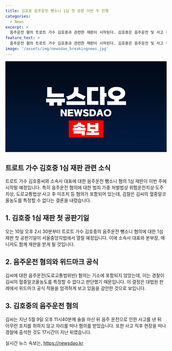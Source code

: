 ```yaml
---
title: 김호중 음주운전 뺑소니 1심 첫 공판 이번 주 진행
categories:
  - News
excerpt: >
  음주운전 혐의 트로트 가수 김호중과 관련한 재판이 시작된다. 김호중은 음주운전 및 사고 후 조치 미실시 등 혐의를 받고 소속사 대표, 본부장, 매니저도 함께 재판을 받게 된다. 김호중은 사고 직후 혈중알코올농도를 특정할 수 없다는 검찰의 주장에 부딪혀 음주운전 혐의 입증이 어렵다고 보인다. 
feature_text: >
  음주운전 혐의 트로트 가수 김호중과 관련한 재판이 시작된다. 김호중은 음주운전 및 사고 후 조치 미실시 등 혐의를 받고 소속사 대표, 본부장, 매니저도 함께 재판을 받게 된다. 김호중은 사고 직후 혈중알코올농도를 특정할 수 없다는 검찰의 주장에 부딪혀 음주운전 혐의 입증이 어렵다고 보인다. 
image: '/assets/img/newsdao_breakingnews.jpg'
---
```


<p><img src="/assets/img/newsdao_breakingnews.jpg" alt="cryptoinkorea 속보" /></p>

<h2 data-ke-size="size26">트로트 가수 김호중 1심 재판 관련 소식</h2>

<p data-ke-size="size16">트로트 가수 김호중씨와 소속사 대표에 대한 음주운전 뺑소니 혐의 1심 재판이 이번 주에 시작될 예정입니다. 특히 음주운전 혐의에 대한 범죄 가중 처벌법상 위험운전치상·도주치상, 도로교통법상 사고 후 미조치 등 혐의가 포함되어 있는데, 검찰은 김씨의 혈중알코올농도를 특정할 수 없다는 결론을 내렸습니다.</p>

<h2 data-ke-size="size24">1. 김호중 1심 재판 첫 공판기일</h2>

<p data-ke-size="size16">오는 10일 오후 2시 30분부터 트로트 가수 김호중의 음주운전 뺑소니 혐의에 대한 1심 재판 첫 공판기일이 서울중앙지법에서 열릴 예정입니다. 이에 소속사 대표와 본부장, 매니저도 함께 재판을 받게 될 것입니다.</p>

<h2 data-ke-size="size24">2. 음주운전 혐의와 위드마크 공식</h2>

<p data-ke-size="size16">김씨에 대한 음주운전(도로교통법위반) 혐의는 기소에 포함되지 않았는데, 이는 경찰이 김씨의 혈중알코올농도를 특정할 수 없다고 판단했기 때문입니다. 이 결정은 대법원 판례에서 위드마크 공식 적용을 엄격하게 보고 있음을 감안한 것으로 보입니다.</p>

<h2 data-ke-size="size24">3. 김호중의 음주운전 혐의</h2>

<p data-ke-size="size16">김씨는 지난 5월 9일 오후 11시40분께 술을 마신 뒤 음주 운전으로 인한 사고를 낸 뒤 아무런 조치를 취하지 않고 자리를 떠나 혐의를 받았습니다. 또한 사고 직후 현장을 떠나 경찰에 출석한 것도 17시간이 지난 뒤였습니다.</p>
실시간 뉴스 속보는, <a href="https://newsdao.kr" rel="dofollow">https://newsdao.kr</a>



